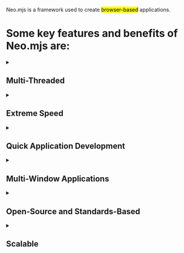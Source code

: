 
Neo.mjs is a framework used to create <mark>browser-based</mark> applications.

# Some key features and benefits of Neo.mjs are:

<details>
<summary><h2>Multi-Threaded</h2></summary>
<p>
When a Neo.mjs application starts, the framework spawns three web-workers, in addition
to the main browser thread, resulting in:
<ol>
<li>The <b>main</b> browser thread, where DOM updates are applied
<li>An <b>application</b> web-worker where normal application logic is run
<li>A <b>data</b> web-worker were HTTP and socket calls are run
<li>A <b>view</b> web-worker that manages delta updates
</ol>
</details>
<details>
<summary><h2>Extreme Speed</h2></summary>
<p>
Web-worker processes are automatically run in parallel, on separate CPU cores.
</p>
<p>
By contrast, other JavaScript frameworks run in a single thread. That means 
in a typical framework all business logic, data handling, and DOM rendering compete for 
CPU resources.
</p>
<p>
This means Neo.mjs applications run and render faster. This is 
particularly beneficial for processor- and data-intensive applications, 
and applications that need to rapidly update what's viewed. In testing, Neo.mjs applications 
easily apply over 20,000 DOM updates per second. 
</p>
<p>
If the default four threads aren't enough, you're free to launch additional web-worker threads 
to run other specialized logic. 
</p>
</details>
<details>
<summary><h2>Quick Application Development</h2></summary>
<p>
Neo.mjs classes let you specify properties in a way that allows code to detect "before" and "after"
changes. This makes it easy to handle value validation and transformation, and react to changes. 
</p>
<p>
Neo.mjs also has elegant yet powerful state management features that make it easy to create shared,
bindable data. For example, if two components are bound to the same property, a change to the 
property will automatically be applied to both components.
</p>
<p>
Debugging is also easy because Neo.mjs uses standard JavaScript, the Neo.mjs class
config system, and built-in debugging tools. For example, while developing an application
you can click on a component, and in the debugger easily inspect the component and 
update its properties &dash; these updates are immediately reflected in the running application.
</p>
</details>
<details>
<summary><h2>Multi-Window Applications</h2></summary>
<p>
Neo.mjs applications can also launch as <i>shared web workers</i>, which allows you to have a single 
application run in multiple browser windows; those windows could be moved to multiple monitors.
</p>
<p>
For example, you can have a data analysis application with a control panel on one monitor, 
tabular data in another, and charts on another &mdash; all sharing the same data, handling events
across windows, running seamlessly as a single application. 
</p>
</details>
<details>
<summary><h2>Open-Source and Standards-Based</h2></summary>
<p>
Neo.mjs is an open-source framework. Features needed for the community can be added to the
framework via pull-requests. And since Neo.mjs uses the standard JavaScript class system, 
all Neo.mjs classes can be extended.
</p>
<p>
Neo.mjs uses standard modular JavaScript, so developers don't need to learn non-standard language
syntax, and there's no need for special pre-compilers or WebPack modules.
That means fewer dependencies and easier configuration. Furthermore, the use of
standard JavaScript makes debugging easier: any statement you write while developing your
application can also be run in the debugging console.
</p>
</details>
<details>
<summary><h2>Scalable</h2></summary>
<p>
Applications can become exponentially difficult to implement as application 
complexity increases. In contrast, the effort to code applications in Neo.mjs 
is fairly linear. This is because of the Neo.mjs approach to binding, separation
of concerns, extensibility, and being standards based
</p>
<p>
Neo.mjs isn't just architecturally scalable &mdash; because of its multi-threaded 
nature, it's designed to handles rapid DOM updates, data traffic, and processor-
intensive business logic.
</p>
</details>
